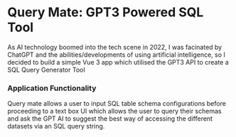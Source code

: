 <h1> Query Mate: GPT3 Powered SQL Tool</h1>
<p> As AI technology boomed into the tech scene in 2022, I was facinated by ChatGPT and the abilities/developments of using artificial intelligence, so I decided to build a simple Vue 3 app which utilised the GPT3 API to create a SQL Query Generator Tool </p>

<h3> Application Functionality </h3>
<p> Query mate allows a user to input SQL table schema configurations before proceeding to a text box UI which allows the user to query their schemas and ask the GPT AI to suggest the best way of accessing the different datasets via an SQL query string. </p>
